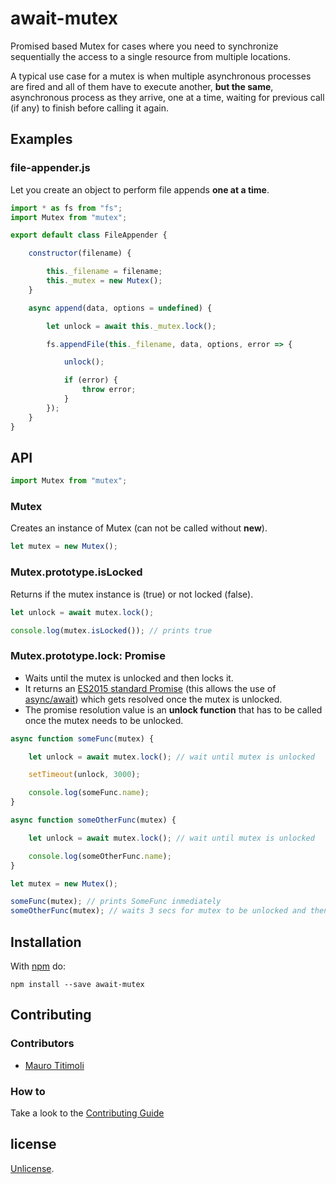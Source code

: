 # await-mutex

Promised based Mutex for cases where you need to synchronize sequentially the access to a single resource from multiple locations.

A typical use case for a mutex is when multiple asynchronous processes are fired and all of them have to execute another, **but the same**, asynchronous process as they arrive, one at a time, waiting for previous call (if any) to finish before calling it again.

## Examples

### file-appender.js

Let you create an object to perform file appends **one at a time**.

```js
import * as fs from "fs";
import Mutex from "mutex";

export default class FileAppender {

    constructor(filename) {

        this._filename = filename;
        this._mutex = new Mutex();
    }

    async append(data, options = undefined) {

        let unlock = await this._mutex.lock();

        fs.appendFile(this._filename, data, options, error => {

            unlock();

            if (error) {
                throw error;
            }
        });
    }
}
```

## API

```js
import Mutex from "mutex";
```

### Mutex

Creates an instance of Mutex (can not be called without **new**).

```js
let mutex = new Mutex();
```

### Mutex.prototype.isLocked

Returns if the mutex instance is (true) or not locked (false).

```js
let unlock = await mutex.lock();

console.log(mutex.isLocked()); // prints true
```

### Mutex.prototype.lock: Promise

- Waits until the mutex is unlocked and then locks it.
- It returns an [ES2015 standard Promise](https://tc39.github.io/ecma262/#sec-promise-objects) (this allows the use of [async/await](http://tc39.github.io/ecmascript-asyncawait/)) which gets resolved once the mutex is unlocked.
- The promise resolution value is an **unlock function** that has to be called once the mutex needs to be unlocked.

```js
async function someFunc(mutex) {

    let unlock = await mutex.lock(); // wait until mutex is unlocked

    setTimeout(unlock, 3000);

    console.log(someFunc.name);
}

async function someOtherFunc(mutex) {

    let unlock = await mutex.lock(); // wait until mutex is unlocked

    console.log(someOtherFunc.name);
}

let mutex = new Mutex();

someFunc(mutex); // prints SomeFunc inmediately
someOtherFunc(mutex); // waits 3 secs for mutex to be unlocked and then prints SomeOtherFunc
```

## Installation

With [npm](http://npmjs.org) do:

```
npm install --save await-mutex
```

## Contributing

### Contributors

- [Mauro Titimoli](https://github.com/mgtitimoli)

### How to

Take a look to the [Contributing Guide](CONTRIBUTING.md)

## license

[Unlicense](http://unlicense.org/).

